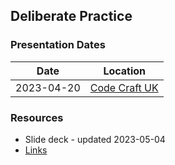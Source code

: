 
## Deliberate Practice

### Presentation Dates
|Date|Location|
|--|--|
|2023-04-20|[Code Craft UK](https://www.codecraftuk.org/events/2023/04/deliberate-practice)  |


### Resources

- Slide deck - updated 2023-05-04
- [Links](https://github.com/MyTurnyet/Talks/blob/main/whole-team-programming/resources.md)